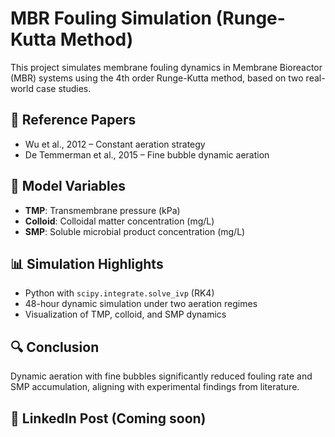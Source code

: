 # MBR Fouling Simulation (Runge-Kutta Method)

This project simulates membrane fouling dynamics in Membrane Bioreactor (MBR) systems using the 4th order Runge-Kutta method, based on two real-world case studies.

## 📘 Reference Papers

- Wu et al., 2012 – Constant aeration strategy  
- De Temmerman et al., 2015 – Fine bubble dynamic aeration

## 🧮 Model Variables

- **TMP**: Transmembrane pressure (kPa)  
- **Colloid**: Colloidal matter concentration (mg/L)  
- **SMP**: Soluble microbial product concentration (mg/L)

## 📊 Simulation Highlights

- Python with `scipy.integrate.solve_ivp` (RK4)  
- 48-hour dynamic simulation under two aeration regimes  
- Visualization of TMP, colloid, and SMP dynamics

## 🔍 Conclusion

Dynamic aeration with fine bubbles significantly reduced fouling rate and SMP accumulation, aligning with experimental findings from literature.

## 🔗 LinkedIn Post (Coming soon)
